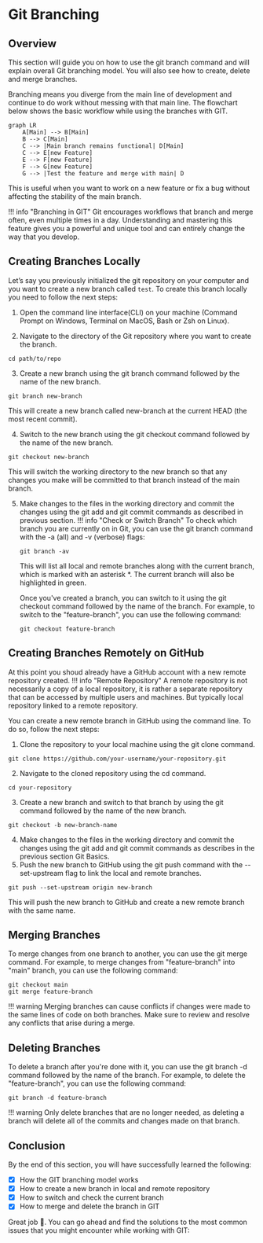 # Git Branching

## Overview

This section will guide you on how to use the git branch command and will explain overall Git branching model. You will also see how to create, delete and merge branches.

Branching means you diverge from the main line of development and continue to do work without messing with that main line. The flowchart below shows the basic workflow while using the branches with GIT.
``` mermaid
graph LR
    A[Main] --> B[Main] 
    B --> C[Main]
    C --> |Main branch remains functional| D[Main]
    C --> E[new Feature]
    E --> F[new Feature]
    F --> G[new Feature]
    G --> |Test the feature and merge with main| D
```
 This is useful when you want to work on a new feature or fix a bug without affecting the stability of the main branch.
 
!!! info "Branching in GIT"
    Git encourages workflows that branch and merge often, even multiple times in a day. Understanding and mastering this feature gives you a powerful and unique tool and can entirely change the way that you develop.

## Creating Branches Locally

Let’s say you previously initialized the git repository on your computer and you want to create a new branch called ```test```.
To create this branch locally you need to follow the next steps:

1. Open the command line interface(CLI) on your machine (Command Prompt on Windows, Terminal on MacOS, Bash or Zsh on Linux).

2. Navigate to the directory of the Git repository where you want to create the branch.
  ```
  cd path/to/repo
  ```

3. Create a new branch using the git branch command followed by the name of the new branch.
 ```
 git branch new-branch
 ```
This will create a new branch called new-branch at the current HEAD (the most recent commit).

4. Switch to the new branch using the git checkout command followed by the name of the new branch.
 ```
 git checkout new-branch
 ```
 This will switch the working directory to the new branch so that any changes you make will be committed to that branch instead of the main branch.

5. Make changes to the files in the working directory and commit the changes using the git add and git commit commands as described in previous section.
!!! info "Check or Switch Branch"
    To check which branch you are currently on in Git, you can use the git branch command with the -a (all) and -v (verbose) flags:
    ```
    git branch -av
    ```
    This will list all local and remote branches along with the current branch, which is marked with an asterisk *. The current branch will also be highlighted in green.

    Once you've created a branch, you can switch to it using the git checkout command followed by the name of the branch. For example, to switch to the "feature-branch", you can use the following command:
    ```
    git checkout feature-branch
    ```

## Creating Branches Remotely on GitHub

 At this point you shoud already have a GitHub account with a new remote repository created.
!!! info "Remote Repository"
    A remote repository is not necessarily a copy of a local repository, it is rather a separate repository that can be accessed by multiple users and machines. But typically local repository linked to a remote repository.

 You can create a new remote branch in GitHub using the command line. To do so, follow the next steps:

1. Clone the repository to your local machine using the git clone command.
 ```
 git clone https://github.com/your-username/your-repository.git
 ```
2. Navigate to the cloned repository using the cd command.
 ```
 cd your-repository
 ```
3. Create a new branch and switch to that branch by using the git command followed by the name of the new branch.
 ```
 git checkout -b new-branch-name
 ```
4. Make changes to the files in the working directory and commit the changes using the git add and git commit commands as describes in the previous section Git Basics.
5. Push the new branch to GitHub using the git push command with the --set-upstream flag to link the local and remote branches.
 ```
 git push --set-upstream origin new-branch
 ```
This will push the new branch to GitHub and create a new remote branch with the same name.

## Merging Branches
To merge changes from one branch to another, you can use the git merge command. For example, to merge changes from "feature-branch" into "main" branch, you can use the following command:
 ```
 git checkout main
 git merge feature-branch
 ```
!!! warning
    Merging branches can cause conflicts if changes were made to the same lines of code on both branches. Make sure to review and resolve any conflicts that arise during a merge.

## Deleting Branches
To delete a branch after you're done with it, you can use the git branch -d command followed by the name of the branch. For example, to delete the "feature-branch", you can use the following command:
 ```
 git branch -d feature-branch
 ```
!!! warning
    Only delete branches that are no longer needed, as deleting a branch will delete all of the commits and changes made on that branch.

## Conclusion

By the end of this section, you will have successfully learned the following:

- [x] How the GIT branching model works
- [x] How to create a new branch in local and remote repository
- [x] How to switch and check the current branch
- [x] How to merge and delete the branch in GIT

Great job 🤗. You can go ahead and find the solutions to the most common issues that you might encounter while working with GIT: